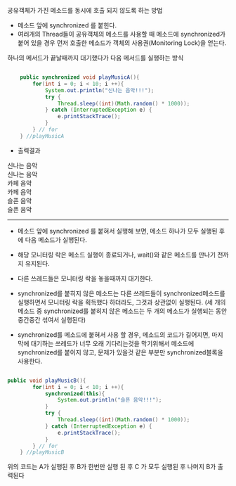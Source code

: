 공유객체가 가진 메소드를 동시에 호출 되지 않도록 하는 방법
  * 메소드 앞에 synchronized 를 붙힌다.
  * 여러개의 Thread들이 공유객체의 메소드를 사용할 때 메소드에 synchronized가 붙어 있을 경우 먼저 호출한 메소드가 객체의 사용권(Monitoring Lock)을 얻는다.

하나의 메서드가 끝날때까지 대기했다가 다음 메서드를 실행하는 방식

```java

    public synchronized void playMusicA(){
        for(int i = 0; i < 10; i ++){
            System.out.println("신나는 음악!!!");
            try {
                Thread.sleep((int)(Math.random() * 1000));
            } catch (InterruptedException e) {
                e.printStackTrace();
            }
        } // for        
    } //playMusicA

```
- 출력결과

신나는 음악<br/>
신나는 음악<br/>
카페 음악<br/>
카페 음악<br/>
슬픈 음악<br/>
슬픈 음악<br/>

---

* 메소드 앞에 synchronized 를 붙혀서 실행해 보면, 메소드 하나가 모두 실행된 후에 다음 메소드가 실행된다.

* 해당 모니터링 락은 메소드 실행이 종료되거나, wait()와 같은 메소드를 만나기 전까지 유지된다.

* 다른 쓰레드들은 모니터링 락을 놓을때까지 대기한다.

* synchronized를 붙히지 않은 메소드는 다른 쓰레드들이 synchronized메소드를 실행하면서 모니터링 락을 획득했다 하더라도, 그것과 상관없이 실행된다.
(세 개의 메소드 중 synchronized를 붙히지 않은 메소드는 두 개의 메소드가 실행되는 동안 중간중간 섞여서 실행된다)

* synchronized를 메소드에 붙혀서 사용 할 경우, 메소드의 코드가 길어지면, 마지막에 대기하는 쓰레드가 너무 오래 기다리는것을 막기위해서 
메소드에 synchronized를 붙이지 않고, 문제가 있을것 같은 부분만 synchronized블록을 사용한다.

```java

public void playMusicB(){
        for(int i = 0; i < 10; i ++){
            synchronized(this){
                System.out.println("슬픈 음악!!!");
            }
            try {
                Thread.sleep((int)(Math.random() * 1000));
            } catch (InterruptedException e) {
                e.printStackTrace();
            }
        } // for        
    } //playMusicB

```

위의 코드는 A가 실행된 후 B가 한번만 실행 된 후 C 가 모두 실행된 후 나머지 B가 출력된다
